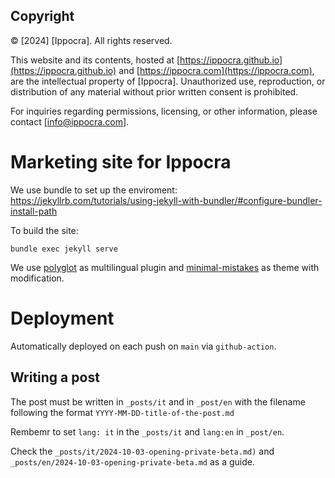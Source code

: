 ## Copyright

© [2024] [Ippocra]. All rights reserved.

This website and its contents, hosted at [https://ippocra.github.io](https://ippocra.github.io) and [https://ippocra.com](https://ippocra.com), are the intellectual property of [Ippocra]. Unauthorized use, reproduction, or distribution of any material without prior written consent is prohibited.

For inquiries regarding permissions, licensing, or other information, please contact [info@ippocra.com].



# Marketing site for Ippocra

We use bundle to set up the enviroment: https://jekyllrb.com/tutorials/using-jekyll-with-bundler/#configure-bundler-install-path

To build the site:

    bundle exec jekyll serve


We use [polyglot](https://github.com/untra/polyglot) as multilingual plugin and 
[minimal-mistakes](https://mmistakes.github.io/) as theme with modification.

# Deployment

Automatically deployed on each push on `main` via `github-action`.

## Writing a post

The post must be written in `_posts/it` and in `_post/en` with the filename following the format `YYYY-MM-DD-title-of-the-post.md` 

Rembemr to set `lang: it` in the `_posts/it` and `lang:en` in `_post/en`.

Check the `_posts/it/2024-10-03-opening-private-beta.md)` and `_posts/en/2024-10-03-opening-private-beta.md` 
as a guide.
